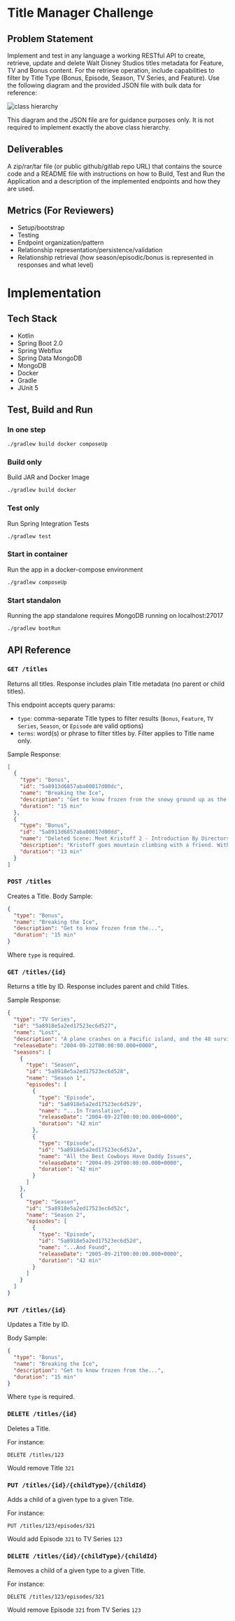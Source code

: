 # Title Manager Challenge

## Problem Statement
Implement and test in any language a working RESTful API to create, retrieve, update and delete Walt Disney Studios titles metadata for Feature, TV and Bonus content. For the retrieve operation, include capabilities to filter by Title Type (Bonus, Episode, Season, TV Series, and Feature).
Use the following diagram and the provided JSON file with bulk data for reference:

![class hierarchy](https://raw.githubusercontent.com/ulisesbocchio/titles-reference/master/hierarchy.png)

This diagram and the JSON file are for guidance purposes only. It is not required to implement exactly the above class hierarchy.

## Deliverables
A zip/rar/tar file (or public github/gitlab repo URL) that contains the source code and a README file with instructions on how to Build, Test and Run the Application and a description of the implemented endpoints and how they are used.

## Metrics (For Reviewers)
- Setup/bootstrap
- Testing
- Endpoint organization/pattern
- Relationship representation/persistence/validation
- Relationship retrieval (how season/episodic/bonus is represented in responses and what level)

# Implementation

## Tech Stack

- Kotlin
- Spring Boot 2.0
- Spring Webflux
- Spring Data MongoDB
- MongoDB
- Docker
- Gradle
- JUnit 5

## Test, Build and Run

###  In one step
```bash
./gradlew build docker composeUp
```

### Build only
Build JAR and Docker Image
````bash
./gradlew build docker
````

### Test only
Run Spring Integration Tests
````bash
./gradlew test
````

### Start in container
Run the app in a docker-compose environment
```bash
./gradlew composeUp

``` 
### Start standalon 
Running the app standalone requires MongoDB running on localhost:27017
````bash
./gradlew bootRun
````

## API Reference

### `GET /titles`
Returns all titles. Response includes plain Title metadata (no parent or child titles).

This endpoint accepts query params:
- `type`: comma-separate Title types to filter results (`Bonus`, `Feature`, `TV Series`, `Season`, or `Episode` are valid options)
- `terms`: word(s) or phrase to filter titles by. Filter applies to Title name only.

Sample Response:
```json
[
  {
    "type": "Bonus",
    "id": "5a8913d6857aba00017d00dc",
    "name": "Breaking the Ice",
    "description": "Get to know frozen from the snowy ground up as the filmmakers and songwriters discuss the story's roots and inspiration; the joys of animating olaf, the little snowman with the sunny personality; and the creation of those amazing songs.",
    "duration": "15 min"
  },
  {
    "type": "Bonus",
    "id": "5a8913d6857aba00017d00dd",
    "name": "Deleted Scene: Meet Kristoff 2 - Introduction By Directors",
    "description": "Kristoff goes mountain climbing with a friend. With an introduction by directors chris buck and jennifer lee.",
    "duration": "13 min"
  }
]
```

### `POST /titles`
Creates a Title. Body Sample:

```json
{
  "type": "Bonus",
  "name": "Breaking the Ice",
  "description": "Get to know frozen from the...",
  "duration": "15 min"
}
```
Where `type` is required.

### `GET /titles/{id}`
Returns a title by ID. Response includes parent and child Titles.

Sample Response:

```json
{
  "type": "TV Series",
  "id": "5a8918e5a2ed17523ec6d527",
  "name": "Lost",
  "description": "A plane crashes on a Pacific island, and the 48 survivors, stripped of everything, scavenge what they can from the plane for their survival. Some panic; some pin their hopes on rescue. The band of friends, family, enemies, and strangers must work together against the cruel weather and harsh terrain.",
  "releaseDate": "2004-09-22T00:00:00.000+0000",
  "seasons": [
    {
      "type": "Season",
      "id": "5a8918e5a2ed17523ec6d528",
      "name": "Season 1",
      "episodes": [
        {
          "type": "Episode",
          "id": "5a8918e5a2ed17523ec6d529",
          "name": "...In Translation",
          "releaseDate": "2004-09-22T00:00:00.000+0000",
          "duration": "42 min"
        },
        {
          "type": "Episode",
          "id": "5a8918e5a2ed17523ec6d52a",
          "name": "All the Best Cowboys Have Daddy Issues",
          "releaseDate": "2004-09-29T00:00:00.000+0000",
          "duration": "42 min"
        }
      ]
    },
    {
      "type": "Season",
      "id": "5a8918e5a2ed17523ec6d52c",
      "name": "Season 2",
      "episodes": [
        {
          "type": "Episode",
          "id": "5a8918e5a2ed17523ec6d52d",
          "name": "...And Found",
          "releaseDate": "2005-09-21T00:00:00.000+0000",
          "duration": "42 min"
        }
      ]
    }
  ]
}
```

### `PUT /titles/{id}`
Updates a Title by ID.

Body Sample:

```json
{
  "type": "Bonus",
  "name": "Breaking the Ice",
  "description": "Get to know frozen from the...",
  "duration": "15 min"
}
```
Where `type` is required.

### `DELETE /titles/{id}`
Deletes a Title.

For instance:
```
DELETE /titles/123
```
Would remove Title `321`

### `PUT /titles/{id}/{childType}/{childId}`
Adds a child of a given type to a given Title.

For instance:
```
PUT /titles/123/episodes/321
```
Would add Episode `321` to TV Series `123`


### `DELETE /titles/{id}/{childType}/{childId}`
Removes a child of a given type to a given Title.

For instance:
```
DELETE /titles/123/episodes/321
```
Would remove Episode `321` from TV Series `123`

